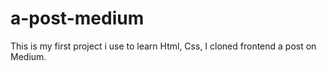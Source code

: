 # a-post-medium
This is my first project i use to learn Html, Css, I cloned frontend a post on Medium.
